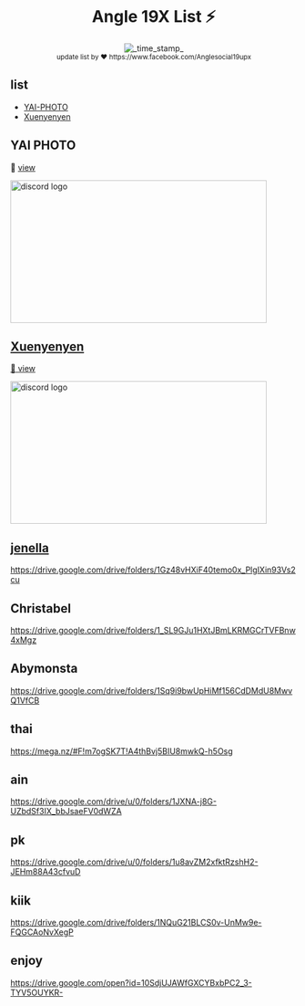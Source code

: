 <h1 align="center">Angle 19X List ⚡</h1> 
<div align="center">
  <!-- Last Updated -->
    <img src="https://img.shields.io/badge/Updated-Mar 14, 2019-blue.svg?longCache=true&style=flat-square"
      alt="_time_stamp_" />
</div>
<div align="center">
  <sub> update list by ❤ https://www.facebook.com/Anglesocial19upx
</div>

## list

- [YAI-PHOTO](#yai-photo)
- [Xuenyenyen](#xuenyenyen)


## YAI PHOTO
:syringe:  [view](https://mega.nz/#F!4Q8j2LIb!Gj9K2lDQ08EVlFGimkuhEQ) 

 <a href="https://mega.nz/#F!4Q8j2LIb!Gj9K2lDQ08EVlFGimkuhEQ">
  <img src="https://user-images.githubusercontent.com/48562464/54376456-b3bc5580-46b5-11e9-86e2-a8852cc3c692.png" alt="discord logo" width="450" height="250">




## Xuenyenyen
:syringe:  [view](https://drive.google.com/drive/folders/1RCyOn9kVO_sRizqUciNXonaaHYkJvl5m) 

 <a href="https://drive.google.com/drive/folders/1RCyOn9kVO_sRizqUciNXonaaHYkJvl5m">
  <img src="https://user-images.githubusercontent.com/48562464/54378407-d5b7d700-46b9-11e9-9487-84981825ceb4.png" alt="discord logo" width="450" height="250">

## jenella

https://drive.google.com/drive/folders/1Gz48vHXiF40temo0x_PlgIXin93Vs2cu

## Christabel

https://drive.google.com/drive/folders/1_SL9GJu1HXtJBmLKRMGCrTVFBnw4xMgz

## Abymonsta

https://drive.google.com/drive/folders/1Sq9i9bwUpHiMf156CdDMdU8MwvQ1VfCB

## thai

https://mega.nz/#F!m7ogSK7T!A4thBvj5BIU8mwkQ-h5Osg

## ain

https://drive.google.com/drive/u/0/folders/1JXNA-j8G-UZbdSf3IX_bbJsaeFV0dWZA

## pk

https://drive.google.com/drive/u/0/folders/1u8avZM2xfktRzshH2-JEHm88A43cfvuD

## kiik

https://drive.google.com/drive/folders/1NQuG21BLCS0v-UnMw9e-FQGCAoNvXegP

## enjoy

https://drive.google.com/open?id=10SdjUJAWfGXCYBxbPC2_3-TYV5OUYKR-
